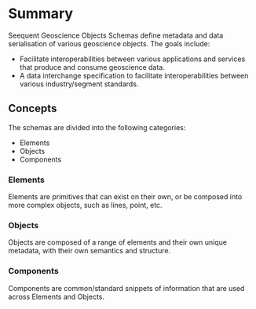 # Summary

Seequent Geoscience Objects Schemas define metadata and data serialisation of various geoscience objects. The goals include:
* Facilitate interoperabilities between various applications and services that produce and consume geoscience data.
* A data interchange specification to facilitate interoperabilities between various industry/segment standards.

## Concepts

The schemas are divided into the following categories:
* Elements
* Objects
* Components

### Elements

Elements are primitives that can exist on their own, or be composed into more complex objects, such as lines, point, etc.

### Objects

Objects are composed of a range of elements and their own unique metadata, with their own semantics and structure.

### Components

Components are common/standard snippets of information that are used across Elements and Objects.
